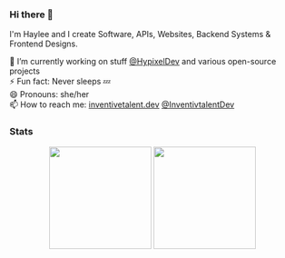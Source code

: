 ### Hi there 👋

I'm Haylee and I create Software, APIs, Websites, Backend Systems & Frontend Designs. 

🔭 I’m currently working on stuff [@HypixelDev](https://github.com/HypixelDev) and various open-source projects   
⚡ Fun fact: Never sleeps 💤  
😄 Pronouns: she/her  
📫 How to reach me: [inventivetalent.dev](https://inventivetalent.dev?utm_source=github_readme) [@InventivtalentDev](https://twitter.com/Inventivtalent)   

### Stats
<div align="center">
  <img height="180em" src="https://github-readme-stats.vercel.app/api?username=itspinger&count_private=true&show_icons=true&theme=dark" />
  <img height="180em" src="https://github-readme-stats.vercel.app/api/top-langs/?username=itspinger&theme=dark&layout=compact&langs_count=6" />
</div>
